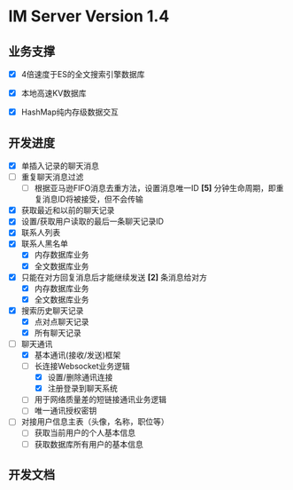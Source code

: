 # IM Server Version 1.4

## 业务支撑

- [x] 4倍速度于ES的全文搜索引擎数据库
- [x] 本地高速KV数据库
- [x] HashMap纯内存级数据交互


## 开发进度

- [x] 单插入记录的聊天消息
- [ ] 重复聊天消息过滤
  - [ ] 根据亚马逊FIFO消息去重方法，设置消息唯一ID **[5]** 分钟生命周期，即重复消息ID将被接受，但不会传输
- [x] 获取最近和以前的聊天记录
- [x] 设置/获取用户读取的最后一条聊天记录ID
- [x] 联系人列表
- [x] 联系人黑名单
  - [x] 内存数据库业务
  - [x] 全文数据库业务
- [x] 只能在对方回复消息后才能继续发送 **[2]** 条消息给对方
  - [x] 内存数据库业务
  - [x] 全文数据库业务
- [x] 搜索历史聊天记录
  - [x] 点对点聊天记录
  - [x] 所有聊天记录
- [ ] 聊天通讯
  - [x] 基本通讯(接收/发送)框架
  - [ ] 长连接Websocket业务逻辑
    - [x] 设置/删除通讯连接
    - [x] 注册登录到聊天系统 
  - [ ] 用于网络质量差的短链接通讯业务逻辑
  - [ ] 唯一通讯授权密钥
- [ ] 对接用户信息主表（头像，名称，职位等）
  - [ ] 获取当前用户的个人基本信息
  - [ ] 获取数据库所有用户的基本信息

## 开发文档

